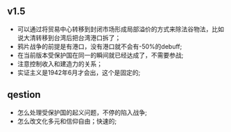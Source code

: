## v1.5
- 可以通过将贸易中心转移到封闭市场形成局部溢价的方式来除法谷物法，比如说大清转移到台湾后把台湾港口拆了；
- 鸦片战争的前提是有港口，没有港口就不会有-50%的debuff;
- 在当前版本受保护国在同一的瞬间就已经达成了，不需要参战;
- 注意控制收入和建造力的关系；
- 实证主义是1942年6月才会出，这个是固定的;

## qestion
- 怎么处理受保护国的起义问题，不停的陷入战争;
- 怎么改文化多元和信仰自由；快速的;